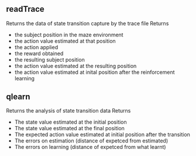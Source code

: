 #

## readTrace

Returns the data of state transition capture by the trace file
Returns
 - the subject position in the maze environment
 - the action value estimated at that position
 - the action applied
 - the reward obtained
 - the resulting subject position
 - the action value estimated at the resulting position
 - the action value estimated at inital position after the reinforcement learning

## qlearn 

Returns the analysis of state transition data
Returns
- The state value estimated at the initial position
- The state value estimated at the final position
- The expected action value estimated at initial position after the transition
- The errors on estimation (distance of expetced from estimated)
- The errors on learning (distance of expetced from what learnt)
